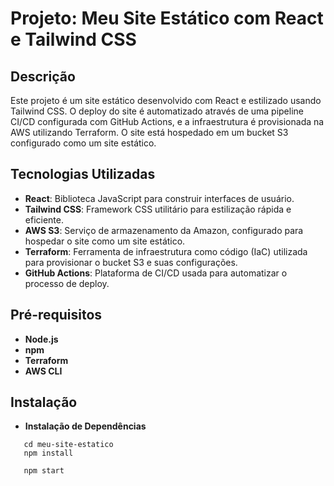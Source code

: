 # Projeto: Meu Site Estático com React e Tailwind CSS

## Descrição

Este projeto é um site estático desenvolvido com React e estilizado usando Tailwind CSS. O deploy do site é automatizado através de uma pipeline CI/CD configurada com GitHub Actions, e a infraestrutura é provisionada na AWS utilizando Terraform. O site está hospedado em um bucket S3 configurado como um site estático.

## Tecnologias Utilizadas

- **React**: Biblioteca JavaScript para construir interfaces de usuário.
- **Tailwind CSS**: Framework CSS utilitário para estilização rápida e eficiente.
- **AWS S3**: Serviço de armazenamento da Amazon, configurado para hospedar o site como um site estático.
- **Terraform**: Ferramenta de infraestrutura como código (IaC) utilizada para provisionar o bucket S3 e suas configurações.
- **GitHub Actions**: Plataforma de CI/CD usada para automatizar o processo de deploy.

## Pré-requisitos

- **Node.js**
- **npm**
- **Terraform**
- **AWS CLI**

## Instalação

- **Instalação de Dependências**

```git clone https://github.com/seu-usuario/meu-site-estatico.git
   cd meu-site-estatico
   npm install

   npm start
```
